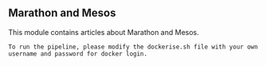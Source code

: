 ## Marathon and Mesos

This module contains articles about Marathon and Mesos.

    To run the pipeline, please modify the dockerise.sh file with your own username and password for docker login.
